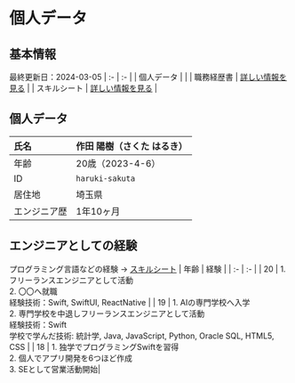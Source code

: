 <!-- 
リンクを別のページでできるようにHTMLで設定したい
-->
# 個人データ
## 基本情報
最終更新日：2024-03-05
| :- | :- |
| 個人データ |  |
| 職務経歴書 | [詳しい情報を見る](/README.md) |
| スキルシート | [詳しい情報を見る](/skill-sheet.md) |

## 個人データ
| 氏名 | 作田 陽樹（さくた はるき） |
| :- | :- |
| 年齢 | 20歳（2023-4-6） |
| ID | `haruki-sakuta` |
| 居住地 | 埼玉県 |
| エンジニア歴 | 1年10ヶ月 |<!-- 2022年05月〜 -->

<!--
## SNSなど
| [ホームページ（HP）](https://sakuta21.wixsite.com/sakuta) | 休止 |
| :- | :- |
| [Youtube](https://youtube.com/channel/UCCzS-jNyzsQdeSylkcM4iLw) | プログラミング講座など |
| [Instagram](https://www.instagram.com/_saku_ta/) | 活動の最新情報など |
| [Twitter](https://twitter.com/_saku_ta) | 活動の最新情報など |
| [TikTok](https://www.tiktok.com/@_saku_ta) | 活動の最新情報など |
| [Facebook](https://www.facebook.com/saku.haru.2021) | 活動の最新情報など |
-->

## エンジニアとしての経験
プログラミング言語などの経験 → [スキルシート](/skill-sheet.md)
| 年齢 | 経験 |
| :- | :- |
| 20 | 1. フリーランスエンジニアとして活動<br>2. 〇〇へ就職<br>経験技術：Swift, SwiftUI, ReactNative |
| 19 | 1. AIの専門学校へ入学<br>2. 専門学校を中退しフリーランスエンジニアとして活動<br>経験技術：Swift<br>学校で学んだ技術: 統計学, Java, JavaScript, Python, Oracle SQL, HTML5, CSS |
| 18 | 1. 独学でプログラミングSwiftを習得<br>2. 個人でアプリ開発を6つほど作成<br>3. SEとして営業活動開始|

